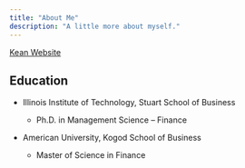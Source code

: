 ```yaml
---
title: "About Me"
description: "A little more about myself."
---
```




[Kean Website](https://www.kean.edu/directory/bo-wang)


## Education
- Illinois Institute of Technology, Stuart School of Business
	- Ph.D. in Management Science – Finance


- American University, Kogod School of Business
	- Master of Science in Finance


